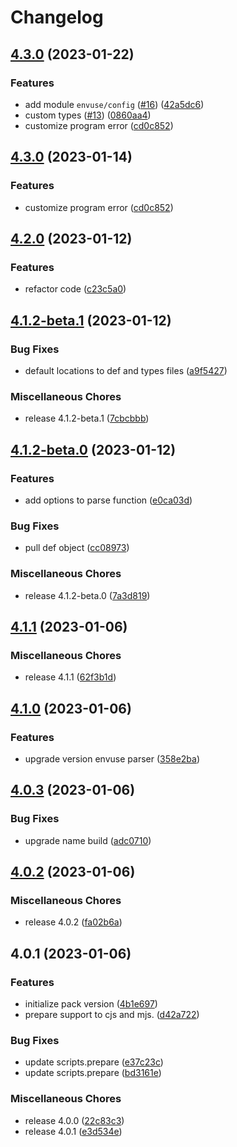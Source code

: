 # Changelog

## [4.3.0](https://github.com/JonDotsoy/envuse.js/compare/v4.2.0...v4.3.0) (2023-01-22)


### Features

* add module `envuse/config` ([#16](https://github.com/JonDotsoy/envuse.js/issues/16)) ([42a5dc6](https://github.com/JonDotsoy/envuse.js/commit/42a5dc661c27d0ede278771065268acbf5663241))
* custom types ([#13](https://github.com/JonDotsoy/envuse.js/issues/13)) ([0860aa4](https://github.com/JonDotsoy/envuse.js/commit/0860aa47d76405798eae2a20b864c9a9bc69f892))
* customize program error ([cd0c852](https://github.com/JonDotsoy/envuse.js/commit/cd0c852a888148bf051ec88d45009b888ef25308))

## [4.3.0](https://github.com/JonDotsoy/envuse.js/compare/v4.2.0...v4.3.0) (2023-01-14)


### Features

* customize program error ([cd0c852](https://github.com/JonDotsoy/envuse.js/commit/cd0c852a888148bf051ec88d45009b888ef25308))

## [4.2.0](https://github.com/JonDotsoy/envuse.js/compare/v4.1.1...v4.2.0) (2023-01-12)


### Features

* refactor code ([c23c5a0](https://github.com/JonDotsoy/envuse.js/commit/c23c5a0a879bc3810442bd1efaa770fa22e58b45))

## [4.1.2-beta.1](https://github.com/JonDotsoy/envuse.js/compare/v4.1.2-beta.0...v4.1.2-beta.1) (2023-01-12)


### Bug Fixes

* default locations to def and types files ([a9f5427](https://github.com/JonDotsoy/envuse.js/commit/a9f5427ed4fded71c8d61a37c19adfbfa75c4863))


### Miscellaneous Chores

* release 4.1.2-beta.1 ([7cbcbbb](https://github.com/JonDotsoy/envuse.js/commit/7cbcbbbeb20e9915ef1acfb6124cd029c72586a5))

## [4.1.2-beta.0](https://github.com/JonDotsoy/envuse.js/compare/v4.1.1...v4.1.2-beta.0) (2023-01-12)


### Features

* add options to parse function ([e0ca03d](https://github.com/JonDotsoy/envuse.js/commit/e0ca03d6f35776fdc953108eaed5aa1a8f1399b2))


### Bug Fixes

* pull def object ([cc08973](https://github.com/JonDotsoy/envuse.js/commit/cc089731a4a330365b6f7c4a8487543113151bb1))


### Miscellaneous Chores

* release 4.1.2-beta.0 ([7a3d819](https://github.com/JonDotsoy/envuse.js/commit/7a3d8199d1ecc95f72be6611df3498900bc5e297))

## [4.1.1](https://github.com/JonDotsoy/envuse.js/compare/v4.1.0...v4.1.1) (2023-01-06)


### Miscellaneous Chores

* release 4.1.1 ([62f3b1d](https://github.com/JonDotsoy/envuse.js/commit/62f3b1d9199f5747ceeb97755b5fbe2c0e9330db))

## [4.1.0](https://github.com/JonDotsoy/envuse.js/compare/v4.0.3...v4.1.0) (2023-01-06)


### Features

* upgrade version envuse parser ([358e2ba](https://github.com/JonDotsoy/envuse.js/commit/358e2bad81351736459570139a2f470335f089bf))

## [4.0.3](https://github.com/JonDotsoy/envuse.js/compare/v4.0.2...v4.0.3) (2023-01-06)


### Bug Fixes

* upgrade name build ([adc0710](https://github.com/JonDotsoy/envuse.js/commit/adc0710a75691f3ae3c82fa6b538df0f4b820765))

## [4.0.2](https://github.com/JonDotsoy/envuse.js/compare/v4.0.1...v4.0.2) (2023-01-06)


### Miscellaneous Chores

* release 4.0.2 ([fa02b6a](https://github.com/JonDotsoy/envuse.js/commit/fa02b6a05ce422925f6670ab4967e57f63e06a09))

## 4.0.1 (2023-01-06)


### Features

* initialize pack version ([4b1e697](https://github.com/JonDotsoy/envuse.js/commit/4b1e6979c196a5b8969abe3ff1944dfedbfeef8b))
* prepare support to cjs and mjs. ([d42a722](https://github.com/JonDotsoy/envuse.js/commit/d42a7226d8539809e0fda2f684147b06294d13a5))


### Bug Fixes

* update scripts.prepare ([e37c23c](https://github.com/JonDotsoy/envuse.js/commit/e37c23c30f1ec7ec93e85d083db9a19192d1e1e1))
* update scripts.prepare ([bd3161e](https://github.com/JonDotsoy/envuse.js/commit/bd3161e1f3236dddff78789f5950d0cb4e77b3ee))


### Miscellaneous Chores

* release 4.0.0 ([22c83c3](https://github.com/JonDotsoy/envuse.js/commit/22c83c383ce4dfae1c4a66bc735a7ca00fbeb47f))
* release 4.0.1 ([e3d534e](https://github.com/JonDotsoy/envuse.js/commit/e3d534e83afd059b39490bbab7d4df5b1bb36502))
